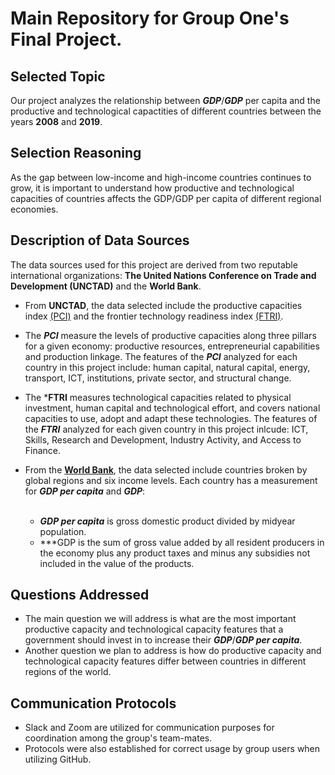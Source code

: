 # Main Repository for Group One's Final Project.

## Selected Topic

Our project analyzes the relationship between ***GDP***/***GDP*** per capita and the productive and technological capactities of different countries between the years **2008** and **2019**.


## Selection Reasoning

As the gap between low-income and high-income countries continues to grow, it is important to understand how productive and technological capacities of countries affects the GDP/GDP per capita of different regional economies. 


## Description of Data Sources

The data sources used for this project are derived from two reputable international organizations: 
**The United Nations Conference on Trade and Development (UNCTAD)** and the **World Bank**.

- From **UNCTAD**, the data selected include the productive capacities index [(PCI)](https://unctadstat.unctad.org/wds/TableViewer/summary.aspx?ReportId=199270) and the frontier technology readiness index [(FTRI)](https://unctadstat.unctad.org/wds/TableViewer/summary.aspx?ReportId=227701).
- The ***PCI*** measure the levels of productive capacities along three pillars for a given economy: productive resources,
entrepreneurial capabilities and production linkage. The features of the ***PCI*** analyzed for each country in this project include: human capital, natural capital, energy, transport, ICT, institutions, private sector, and structural change.

- The ***FTRI** measures technological capacities related to physical investment, human capital and technological effort, and covers national capacities to use, adopt and adapt these technologies. The features of the ***FTRI*** analyzed for each given country in this project inlcude: ICT, Skills, Research and Development, Industry Activity, and Access to Finance.

- From the **[World Bank](https://data.worldbank.org/indicator/NY.GDP.PCAP.CD?end=2021&name_desc=true&start=2021)**, the data selected include countries broken by global regions and six income levels. Each country has a measurement for ***GDP per capita*** and ***GDP***: <br><br>
    - ***GDP per capita*** is gross domestic product divided by midyear population.<br>
    - ***GDP is the sum of gross value added by all resident producers in the economy plus any product taxes and minus any subsidies not included in the value of the products.


## Questions Addressed

- The main question we will address is what are the most important productive capacity and technological capacity features that a government should invest in to increase their ***GDP***/***GDP per capita***.<br>
- Another question we plan to address is how do productive capacity and technological capacity features differ between
countries in different regions of the world. 


## Communication Protocols

- Slack and Zoom are utilized for communication purposes for coordination among the group's team-mates.
- Protocols were also established for correct usage by group users when utilizing GitHub.
